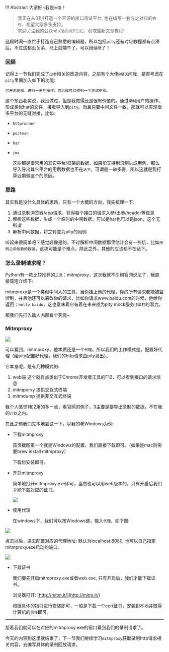 !!! Abstract 大家好~我是`米洛`！<br/>
> 我正在从0到1打造一个开源的接口测试平台, 也在编写一套与之对应的`教程`，希望大家多多支持。<br/>
> 欢迎关注我的公众号`米洛的测开日记`，获取最新文章教程! 



  这段时间一直忙于打造自己熟悉的编辑器，所以包括`pity`还有对应教程都有点滞后。不过这都没关系，马上就端午了，可以继续`卷`了！

### 回顾
  
  记得上一节我们完成了`出参`相关的改造内容，之前有个大佬`@晴天`问我，是否考虑在`pity`里面加入如下的功能:
  
  `打开浏览器，进行一系列操作，而后就可以得到一个测试用例。`
  
  这个东西老实说，我没做过，但是我觉得还是很有价值的。通过`录制`用户的操作，形成类似har的文件，接着导入到`pity`。而且只要中间文件一致，那就可以实现很多平台的无缝对接，比如:
  
- `httprunner`
- `postman`
- `har`
- `jmx`

  这些都是很常用的其它平台/框架的数据，如果能支持到录制生成用例，那么导入导出其它平台的用例数据也不在`话下`。可谓是一举多得，所以这就是我打算近期做这个的原因。
  
### 思路

  其实我是没什么具体的思路，只有一个大概的方向，我先梳理一下:
  
1. 通过录制浏览器/app请求，获得每个接口的请求入参/出参/header等信息
2. 解析这些数据，生成一个临时的中间数据，可以是har也可以是json，这个无所谓
3. 解析中间数据，将之转变为pity的用例

  听起来很简单吧？感觉好像是的，不过解析中间数据那里估计会有一些坑，比如`用例之间依赖的数据`，这块可能是个难点，除此之外，其他的应该都不在话下。
  
### 怎么录制请求呢？

  Python有一款比较推荐的`工具`：mitmproxy，这次我就不引用官网说法了，我直接简短介绍下:
  
  mitmproxy是一个类似中间人的工具，当你挂上他的代理，你的所有请求都能被监听到，并且他还可以篡改你的请求，比如你请求www.baidu.com的时候，他给你返回：`hello baidu`，这也意味着它有着在未来成为pity mock服务`顶梁柱`的潜力。
  
  那我们先打入敌人内部看个究竟~
  
### Mitmproxy

![](https://static.pity.fun/picture/20220601205313.png)

  可以看到，mitmproxy，他本质还是一个`代理`。所以我们的工作模式是，配置好代理（给pity配置好代理，我们的http请求由pity发出）。
  
  它本身呢，是有几种模式的:
  
1. web端  这个就有点类似于Chrome开发者工具的F12，可以看到接口的请求信息
2. mitmporxy 提供交互式终端
3. mitmdump 提供非交互式终端
  
  我个人感觉1和2用的多一点，看官网的例子，3主要是要导出录制的数据，不在我的`计划`之内。
  
  在此之前我们先本地尝试一下，以我的老Windows为例:
  
- 下载mitmproxy

  首页截图第一个就是Windows的配置，我们直接下载即可。（如果是mac则需要brew install mitmproxy）
  
  下载后安装即可。
  
- 开启mitmproxy

  简单地打开mitmproxy.exe即可，当然也可以用web版本的，只有开启后我们才能下载对应的证书。
  
  ![](https://static.pity.fun/picture/20220601211210.png)
  
- 使用代理

  在windows下，我们可以按Windows键，输入`代理`，如下图:
  
 ![](https://static.pity.fun/picture/20220603111236.png)
 
   点击以后，进去配置对应的代理地址: 默认为localhost:8080, 也可以自己指定mitmproxy.exe启动的端口。
   
 ![](https://static.pity.fun/picture/20220603111629.png)
     
- 下载证书

  我们要先开启mitmproxy.exe或者web.exe, 只有开启后，我们才能下载证书。
  
  浏览器打开: [http://mitm.it/](http://mitm.it/)
  
  根据具体的指引进行安装即可，一般是下载一个cert证书，安装到本地并取得计算机的`信任`即可。
  
---

  接着我们就可以在对应的mitmproxy.exe的窗口看到我们的录制请求了。
  
  今天的内容到这里就结束了，下一节我们继续学习`mitmproxy`获取录制http请求相关内容，去编写具体的录制回放请求。
 

